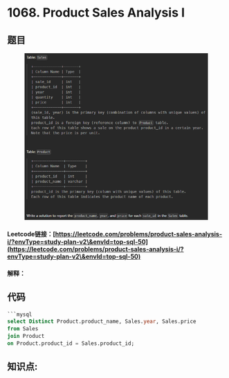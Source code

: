 # 1068. Product Sales Analysis I

## 题目

<figure><img src="../.gitbook/assets/image (6).png" alt=""><figcaption></figcaption></figure>

#### Leetcode链接：[https://leetcode.com/problems/product-sales-analysis-i/?envType=study-plan-v2\&envId=top-sql-50](https://leetcode.com/problems/product-sales-analysis-i/?envType=study-plan-v2\&envId=top-sql-50)

#### 解释：

## 代码

````sql
```mysql
select Distinct Product.product_name, Sales.year, Sales.price
from Sales
join Product
on Product.product_id = Sales.product_id;

````

## **知识点:**&#x20;
